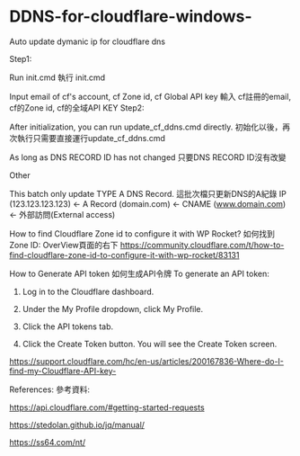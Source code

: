 # DDNS-for-cloudflare-windows-
Auto update dymanic ip for cloudflare dns

Step1:

Run init.cmd
執行 init.cmd

Input email of cf's account, cf Zone id, cf Global API key
輸入 cf註冊的email, cf的Zone id, cf的全域API KEY
Step2:

After initialization, you can run update_cf_ddns.cmd directly.
初始化以後，再次執行只需要直接運行update_cf_ddns.cmd

As long as DNS RECORD ID has not changed
只要DNS RECORD ID沒有改變

Other

This batch only update TYPE A DNS Record.
這批次檔只更新DNS的A紀錄
IP (123.123.123.123) <- A Record (domain.com) <- CNAME (www.domain.com) <- 外部訪問(External access)

How to find Cloudflare Zone id to configure it with WP Rocket?
如何找到Zone ID: OverView頁面的右下
https://community.cloudflare.com/t/how-to-find-cloudflare-zone-id-to-configure-it-with-wp-rocket/83131

How to Generate API token
如何生成API令牌
To generate an API token:

1. Log in to the Cloudflare dashboard.

2. Under the My Profile dropdown, click My Profile.

3. Click the API tokens tab.

4. Click the Create Token button. You will see the Create Token screen.

https://support.cloudflare.com/hc/en-us/articles/200167836-Where-do-I-find-my-Cloudflare-API-key-

References:
參考資料:

https://api.cloudflare.com/#getting-started-requests

https://stedolan.github.io/jq/manual/

https://ss64.com/nt/
